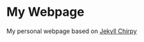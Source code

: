 # My Webpage

My personal webpage based on [Jekyll Chirpy](https://github.com/cotes2020/jekyll-theme-chirpy)
